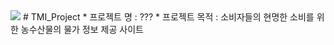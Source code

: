 <img src="https://capsule-render.vercel.app/api?type=wave&color=auto&height=300&section=header&text=capsule%20render&fontSize=90" />
# TMI_Project
* 프로젝트 명
: ???  
* 프로젝트 목적
: 소비자들의 현명한 소비를 위한 농수산물의 물가 정보 제공 사이트 


